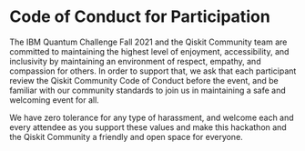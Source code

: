 # Code of Conduct for Participation

The IBM Quantum Challenge Fall 2021 and the Qiskit Community team are committed to maintaining the highest level of enjoyment, accessibility, and inclusivity by maintaining an environment of respect, empathy, and compassion for others. In order to support that, we ask that each participant review the Qiskit Community Code of Conduct before the event, and be familiar with our community standards to join us in maintaining a safe and welcoming event for all.

We have zero tolerance for any type of harassment, and welcome each and every attendee as you support these values and make this hackathon and the Qiskit Community a friendly and open space for everyone.


